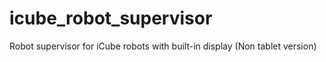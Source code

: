 # icube_robot_supervisor
Robot supervisor for iCube robots with built-in display (Non tablet version)
